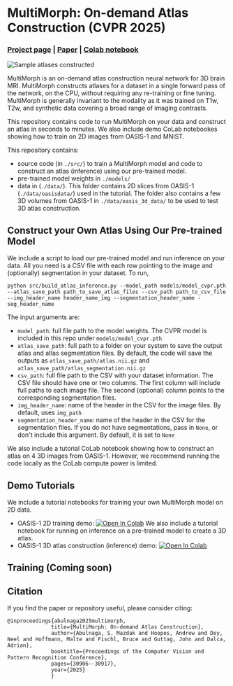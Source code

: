 # MultiMorph: On-demand Atlas Construction (CVPR 2025)
### [Project page](https://people.csail.mit.edu/abulnaga/multimorph/index.html) | [Paper](https://arxiv.org/abs/2504.00247) | [Colab notebook](https://colab.research.google.com/github/mabulnaga/multimorph/blob/main/src/build_3d_atlas.ipynb)

![Sample atlases constructed](https://people.csail.mit.edu/abulnaga/multimorph/teaser.png)

MultiMorph is an on-demand atlas construction neural network for 3D brain MRI. MultiMorph constructs atlases for a dataset in a single forward pass of the network, on the CPU, without requiring any re-training or fine tuning. MultiMorph is generally invariant to the modality as it was trained on T1w, T2w, and synthetic data covering a broad range of imaging contrasts.

This repository contains code to run MultiMorph on your data and construct an atlas in seconds to minutes. We also include demo CoLab notebookes showing how to train on 2D images from OASIS-1 and MNIST.

This repository contains:
- source code (in `./src/`) to train a MultiMorph model and code to construct an atlas (inference) using our pre-trained model.
- pre-trained model weights in `./models/`
- data in (`./data/`). This folder contains 2D slices from OASIS-1 (`./data/oasisdata/`) used in the tutorial. The folder also contains a few 3D volumes from OASIS-1 in `./data/oasis_3d_data/` to be used to test 3D atlas construction.


## Construct your Own Atlas Using Our Pre-trained Model 
We include a script to load our pre-trained model and run inference on your data. All you need is a CSV file with each row pointing to the image and (optionally) segmentation in your dataset.
To run,
```
python src/build_atlas_inference.py --model_path models/model_cvpr.pth --atlas_save_path path_to_save_atlas_files --csv_path path_to_csv_file --img_header_name header_name_img --segmentation_header_name -seg_header_name
```
The input arguments are:
- `model_path`: full file path to the model weights. The CVPR model is included in this repo under `models/model_cvpr.pth`
- `atlas_save_path`: full path to a folder on your system to save the output atlas and atlas segmentation files. By default, the code will save the outputs as `atlas_save_path/atlas.nii.gz` and `atlas_save_path/atlas_segmentation.nii.gz`
- `csv_path`: full file path to the CSV with your dataset information. The CSV file should have one or two columns. The first column will include full paths to each image file. The second (optional) column points to the corresponding segmentation files.
- `img_header_name`: name of the header in the CSV for the image files. By default, uses `img_path`
- `segmentation_header_name`: name of the header in the CSV for the segmentation files. If you do not have segmentations, pass in `None`, or don't include this argument. By default, it is set to `None`

We also include a tutorial CoLab notebook showing how to construct an atlas on 4 3D images from OASIS-1. However, we recommend running the code locally as the CoLab compute power is limited.

## Demo Tutorials
We include a tutorial notebooks for training your own MultiMorph model on 2D data.
- OASIS-1 2D training demo: [![Open In Colab](https://colab.research.google.com/assets/colab-badge.svg)](https://colab.research.google.com/github/mabulnaga/multimorph/blob/main/src/demo_oasis1.ipynb)
We also include a tutorial notebook for running on inference on a pre-trained model to create a 3D atlas.
- OASIS-1 3D atlas construction (inference) demo: [![Open In Colab](https://colab.research.google.com/assets/colab-badge.svg)](https://colab.research.google.com/github/mabulnaga/multimorph/blob/main/src/build_3d_atlas.ipynb)

## Training (Coming soon)

## Citation

If you find the paper or repository useful, please consider citing:

```
@inproceedings{abulnaga2025multimorph,
              title={MultiMorph: On-demand Atlas Construction},
              author={Abulnaga, S. Mazdak and Hoopes, Andrew and Dey, Neel and Hoffmann, Malte and Fischl, Bruce and Guttag, John and Dalca, Adrian},
              booktitle={Proceedings of the Computer Vision and Pattern Recognition Conference},
              pages={30906--30917},
              year={2025}
              }
```
